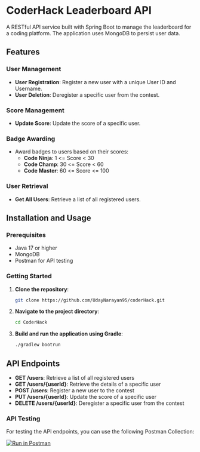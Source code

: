# CoderHack Leaderboard API

A RESTful API service built with Spring Boot to manage the leaderboard for a coding platform. The application uses MongoDB to persist user data.

## Features

### User Management

* **User Registration**: Register a new user with a unique User ID and Username.
* **User Deletion**: Deregister a specific user from the contest.

### Score Management

* **Update Score**: Update the score of a specific user.

### Badge Awarding

* Award badges to users based on their scores:
	+ **Code Ninja**: 1 <= Score < 30
	+ **Code Champ**: 30 <= Score < 60
	+ **Code Master**: 60 <= Score <= 100

### User Retrieval

* **Get All Users**: Retrieve a list of all registered users.

## Installation and Usage
### Prerequisites
* Java 17 or higher
* MongoDB
* Postman for API testing

### Getting Started

1. **Clone the repository**:

    ```bash
    git clone https://github.com/UdayNarayan95/coderHack.git
    ```

2. **Navigate to the project directory**:

    ```bash
    cd CoderHack
    ```

3. **Build and run the application using Gradle**:

    ```bash
    ./gradlew bootrun
    ```

## API Endpoints

* **GET /users**: Retrieve a list of all registered users
* **GET /users/{userId}**: Retrieve the details of a specific user
* **POST /users**: Register a new user to the contest
* **PUT /users/{userId}**: Update the score of a specific user
* **DELETE /users/{userId}**: Deregister a specific user from the contest

### API Testing

For testing the API endpoints, you can use the following Postman Collection:

[![Run in Postman](https://run.pstmn.io/button.svg)](https://app.getpostman.com/run-collection/19032644-4d68760a-dd67-48f8-a2a2-37091dc37e0a?action=collection%2Ffork&source=rip_markdown&collection-url=entityId%3D19032644-4d68760a-dd67-48f8-a2a2-37091dc37e0a%26entityType%3Dcollection%26workspaceId%3D8ffcea5c-fb17-4ea1-a212-023358a283e2)       


